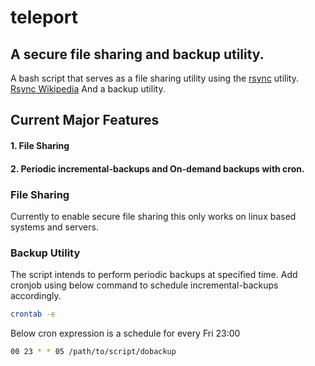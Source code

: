 # teleport
## A secure file sharing and backup utility. 

A bash script that serves as a file sharing utility using the [rsync](https://wiki.archlinux.org/title/Rsync) utility. [Rsync Wikipedia](https://en.m.wikipedia.org/wiki/Rsync)
And a backup utility. 

## Current Major Features
#### 1. File Sharing
#### 2. Periodic incremental-backups and On-demand backups with cron.

### File Sharing
Currently to enable secure file sharing this only works on linux based systems and servers. 

### Backup Utility
The script intends to perform periodic backups at specified time. Add cronjob using below command to schedule incremental-backups accordingly.

```bash
crontab -e
```

Below cron expression is a schedule for every Fri 23:00

```bash
00 23 * * 05 /path/to/script/dobackup
```

